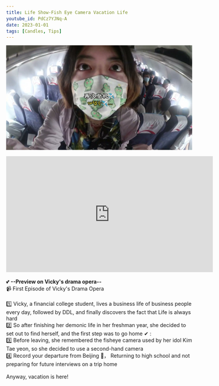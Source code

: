 ```yaml
---
title: Life Show-Fish Eye Camera Vacation Life
youtube_id: PdCz7YJNq-A
date: 2023-01-01
tags: [Candles, Tips]
---
```


[![Life Show Fish Eye Camera Vacation Life](assets/img/Life-Show-Fish-Evey-Camera-Vacation-Life.jpg)](https://www.youtube.com/watch?v=PdCz7YJNq-A)


<iframe width="560" height="315"
    src="https://www.youtube.com/embed/PdCz7YJNq-A"
    title="YouTube video player"
    frameborder="0"
    allow="accelerometer; autoplay; clipboard-write; encrypted-media; gyroscope; picture-in-picture"
    allowfullscreen>
</iframe>

💕 **--Preview on Vicky's drama opera--**
<br />
📹 First Episode of Vicky's Drama Opera
<br />
<br />
1️⃣ Vicky, a financial college student, lives a business life of business people every day, followed by DDL, and finally discovers the fact that Life is always hard
<br />
2️⃣ So after finishing her demonic life in her freshman year, she decided to set out to find herself, and the first step was to go home ✔ :
<br />
3️⃣ Before leaving, she remembered the fisheye camera used by her idol Kim Tae yeon, so she decided to use a second-hand camera
<br />
4️⃣ Record your departure from Beijing 🎇， Returning to high school and not preparing for future interviews on a trip home
<br />
<br />
Anyway, vacation is here!
